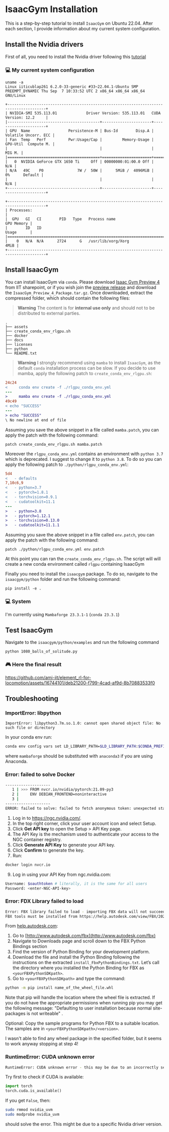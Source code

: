 # IsaacGym Installation 
This is a step-by-step tutorial to install `IsaacGym` on Ubuntu 22.04. After each section, I provide information about my current system configuration.
## Install the Nvidia drivers
First of all, you need to install the Nvidia driver following this [tutorial](https://linuxhint.com/install-nvidia-drivers-on-ubuntu/)  

### 💻 My current system configuration

```console
uname -a
Linux iiticublap261 6.2.0-33-generic #33~22.04.1-Ubuntu SMP PREEMPT_DYNAMIC Thu Sep  7 10:33:52 UTC 2 x86_64 x86_64 x86_64 GNU/Linux
```

 
```
+---------------------------------------------------------------------------------------+
| NVIDIA-SMI 535.113.01             Driver Version: 535.113.01   CUDA Version: 12.2     |
|-----------------------------------------+----------------------+----------------------+
| GPU  Name                 Persistence-M | Bus-Id        Disp.A | Volatile Uncorr. ECC |
| Fan  Temp   Perf          Pwr:Usage/Cap |         Memory-Usage | GPU-Util  Compute M. |
|                                         |                      |               MIG M. |
|=========================================+======================+======================|
|   0  NVIDIA GeForce GTX 1650 Ti     Off | 00000000:01:00.0 Off |                  N/A |
| N/A   49C    P0               7W /  50W |      5MiB /  4096MiB |      0%      Default |
|                                         |                      |                  N/A |
+-----------------------------------------+----------------------+----------------------+
                                                                                         
+---------------------------------------------------------------------------------------+
| Processes:                                                                            |
|  GPU   GI   CI        PID   Type   Process name                            GPU Memory |
|        ID   ID                                                             Usage      |
|=======================================================================================|
|    0   N/A  N/A      2724      G   /usr/lib/xorg/Xorg                            4MiB |
+---------------------------------------------------------------------------------------+
```


## Install IsaacGym

You can install IsaacGym via `conda`. Please download [Isaac Gym Preview 4](https://istitutoitalianotecnologia.sharepoint.com/:f:/r/sites/ArtificialandMechanicalIntelligence/Documenti%20condivisi/Software%20Engineering/Software?csf=1&web=1&e=4tbjux) from IIT sharepoint, or if you wish join the [preview release](https://developer.nvidia.com/isaac-gym) and download the `IsaacGym_Preview_4_Package.tar.gz`.
Once downloaded, extract the compressed folder, which should contain the following files:

> **Warning**
> The content is for **internal use only** and should not to be distributed to external parties.

```
.
├── assets
├── create_conda_env_rlgpu.sh
├── docker
├── docs
├── licenses
├── python
└── README.txt
```
> **Warning**
>  I strongly recommend using `mamba` to install `IsaacGym`, as the default `conda` installation process can be slow. If you decide to use mamba, apply the following patch to `create_conda_env_rlgpu.sh`:
```patch
24c24
<     conda env create -f ./rlgpu_conda_env.yml
---
>     mamba env create -f ./rlgpu_conda_env.yml
49c49
< echo "SUCCESS"
---
> echo "SUCCESS"
\ No newline at end of file
```
Assuming you save the above snippet in a file called `mamba.patch`, you can apply the patch with the following command:
```console
patch create_conda_env_rlgpu.sh mamba.patch
```

Moreover the `rlgpu_conda_env.yml` contains an environment with `python 3.7` which is deprecated. I suggest to change it to `python 3.8`. To do so you can apply the following patch to `./python/rlgpu_conda_env.yml`:
```patch
5d4
<   - defaults
7,10c6,9
<   - python=3.7
<   - pytorch=1.8.1
<   - torchvision=0.9.1
<   - cudatoolkit=11.1
---
>   - python=3.8
>   - pytorch=1.12.1
>   - torchvision=0.13.0
>   - cudatoolkit=11.1.1
```
Assuming you save the above snippet in a file called `env.patch`, you can apply the patch with the following command:
```console
patch ./python/rlgpu_conda_env.yml env.patch
```
At this point you can ran the `create_conda_env_rlgpu.sh`. The script will will create a new conda environment called `rlgpu` containing IsaacGym 

Finally you need to install the `isaacgym` package. To do so, navigate to the `isaacgym/python` folder and run the following command:
```console
pip install -e .
```

### 💻 System 
I'm currently using `Mambaforge 23.3.1-1` (`conda 23.3.1`)

## Test IsaacGym
Navigate to the `isaacgym/python/examples` and run the following command
```console
python 1080_balls_of_solitude.py
```

### 🎮 Here the final result

https://github.com/ami-iit/element_rl-for-locomotion/assets/16744101/deb21200-f799-4cad-af9d-8b70883533f0

## Troubleshooting

### ImportError: libpython

```console
ImportError: libpython3.7m.so.1.0: cannot open shared object file: No such file or directory
```

In your conda env run:

```sh
conda env config vars set LD_LIBRARY_PATH=$LD_LIBRARY_PATH:$CONDA_PREFIX
```
where `mambaforge` should be substituted with `anaconda3` if you are using Anaconda.

### Error: failed to solve Docker

```sh
--------------------
   1 | >>> FROM nvcr.io/nvidia/pytorch:21.09-py3
   2 |     ENV DEBIAN_FRONTEND=noninteractive 
   3 |     
--------------------
ERROR: failed to solve: failed to fetch anonymous token: unexpected status: 401 Unauthorized
```

1. Log in to https://ngc.nvidia.com/.
2. In the top right corner, click your user account icon and select Setup.
3. Click **Get API key** to open the Setup > API Key page.
4. The API Key is the mechanism used to authenticate your access to the NGC container registry.
5. Click **Generate API Key** to generate your API key. 
6. Click **Confirm** to generate the key.
7. Run:
```sh
docker login nvcr.io
```
9. Log in using your API Key from ngc.nvidia.com:
```sh
Username: $oauthtoken # literally, it is the same for all users
Password: <enter-NGC-API-key>
```

### Error: FDX Library failed to load
```sh
Error: FBX library failed to load - importing FBX data will not succeed. Message: No module named 'fbx'
FBX tools must be installed from https://help.autodesk.com/view/FBX/2020/ENU/?guid=FBX_Developer_Help_scripting_with_python_fbx_installing_python_fbx_html
```
From [help.autodesk.com](https://help.autodesk.com/view/FBX/2020/ENU/?guid=FBX_Developer_Help_scripting_with_python_fbx_installing_python_fbx_html):
1. Go to [http://www.autodesk.com/fbx](http://www.autodesk.com/fbx)
2. Navigate to Downloads page and scroll down to the FBX Python Bindings section
3. Find the version of Python Binding for your development platform.
4. Download the file and install the Python Binding following the instructions on the extracted `install_FbxPythonBindings.txt`.
Let’s call the directory where you installed the Python Binding for FBX as `<yourFBXPythonSDKpath>`.
5. Go to `<yourFBXPythonSDKpath>` and type the command:
```sh
python -m pip install name_of_the_wheel_file.whl
```
Note that pip will handle the location where the wheel file is extracted. If you do not have the appropriate permissions when running pip you may get the following message: "Defaulting to user installation because normal site-packages is not writeable" .
 
Optional: Copy the sample programs for Python FBX to a suitable location. The samples are in `<yourFBXPythonSDKpath>/<version>`.

I wasn't able to find any wheel package in the specified folder, but it seems to work anyway stopping at step 4!

### RuntimeError: CUDA unknown error

```sh 
RuntimeError: CUDA unknown error - this may be due to an incorrectly set up environment, e.g. changing env variable CUDA_VISIBLE_DEVICES after program start. Setting the available devices to be zero.
```
Try first to check if CUDA is available:
```python
import torch
torch.cuda.is_available()
```

If you get `False`, then:
```bash
sudo rmmod nvidia_uvm
sudo modprobe nvidia_uvm
```
should solve the error. This might be due to a specific Nvidia driver version.
